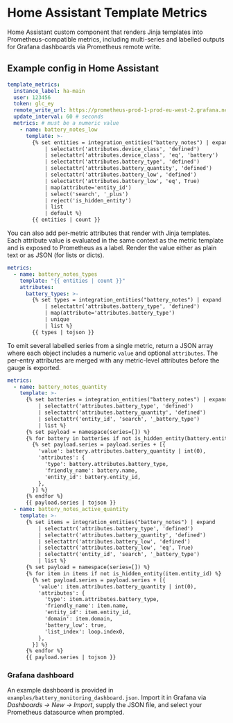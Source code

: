 # Home Assistant Template Metrics

Home Assistant custom component that renders Jinja templates into Prometheus-compatible metrics, including multi-series and labelled outputs for Grafana dashboards via Prometheus remote write.

## Example config in Home Assistant

```yaml
template_metrics:
  instance_label: ha-main
  user: 123456
  token: glc_ey
  remote_write_url: https://prometheus-prod-1-prod-eu-west-2.grafana.net/api/prom/push
  update_interval: 60 # seconds
  metrics: # must be a numeric value
    - name: battery_notes_low
      template: >-
        {% set entities = integration_entities("battery_notes") | expand
            | selectattr('attributes.device_class', 'defined')
            | selectattr('attributes.device_class', 'eq', 'battery')
            | selectattr('attributes.battery_type', 'defined')
            | selectattr('attributes.battery_quantity', 'defined')
            | selectattr('attributes.battery_low', 'defined')
            | selectattr('attributes.battery_low', 'eq', True)
            | map(attribute='entity_id')
            | select('search', '_plus')
            | reject('is_hidden_entity')
            | list
            | default %}
        {{ entities | count }}
```

You can also add per-metric attributes that render with Jinja templates. Each
attribute value is evaluated in the same context as the metric template and is
exposed to Prometheus as a label. Render the value either as plain text or as
JSON (for lists or dicts).

```yaml
metrics:
  - name: battery_notes_types
    template: "{{ entities | count }}"
    attributes:
      battery_types: >-
        {% set types = integration_entities("battery_notes") | expand
            | selectattr('attributes.battery_type', 'defined')
            | map(attribute='attributes.battery_type')
            | unique
            | list %}
        {{ types | tojson }}
```

To emit several labelled series from a single metric, return a JSON array where
each object includes a numeric `value` and optional `attributes`. The per-entry
attributes are merged with any metric-level attributes before the gauge is
exported.

```yaml
metrics:
  - name: battery_notes_quantity
    template: >-
      {% set batteries = integration_entities("battery_notes") | expand
          | selectattr('attributes.battery_type', 'defined')
          | selectattr('attributes.battery_quantity', 'defined')
          | selectattr('entity_id', 'search', '_battery_type')
          | list %}
      {% set payload = namespace(series=[]) %}
      {% for battery in batteries if not is_hidden_entity(battery.entity_id) %}
        {% set payload.series = payload.series + [{
          'value': battery.attributes.battery_quantity | int(0),
          'attributes': {
            'type': battery.attributes.battery_type,
            'friendly_name': battery.name,
            'entity_id': battery.entity_id,
          },
        }] %}
      {% endfor %}
      {{ payload.series | tojson }}
  - name: battery_notes_active_quantity
    template: >-
      {% set items = integration_entities("battery_notes") | expand
          | selectattr('attributes.battery_type', 'defined')
          | selectattr('attributes.battery_quantity', 'defined')
          | selectattr('attributes.battery_low', 'defined')
          | selectattr('attributes.battery_low', 'eq', True)
          | selectattr('entity_id', 'search', '_battery_type')
          | list %}
      {% set payload = namespace(series=[]) %}
      {% for item in items if not is_hidden_entity(item.entity_id) %}
        {% set payload.series = payload.series + [{
          'value': item.attributes.battery_quantity | int(0),
          'attributes': {
            'type': item.attributes.battery_type,
            'friendly_name': item.name,
            'entity_id': item.entity_id,
            'domain': item.domain,
            'battery_low': true,
            'list_index': loop.index0,
          },
        }] %}
      {% endfor %}
      {{ payload.series | tojson }}
```

### Grafana dashboard

An example dashboard is provided in `examples/battery_monitoring_dashboard.json`.
Import it in Grafana via *Dashboards → New → Import*, supply the JSON file, and
select your Prometheus datasource when prompted.
